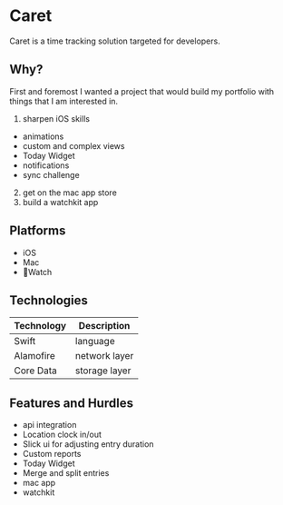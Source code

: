 # Caret

Caret is a time tracking solution targeted for developers.

## Why?

First and foremost I wanted a project that would build my portfolio with things
that I am interested in.

1. sharpen iOS skills
  * animations
  * custom and complex views
  * Today Widget
  * notifications
  * sync challenge
2. get on the mac app store
3. build a watchkit app

## Platforms

* iOS
* Mac
* Watch

## Technologies

Technology | Description
------ | -------
Swift | language
Alamofire | network layer
Core Data | storage layer

## Features and Hurdles

* api integration
* Location clock in/out
* Slick ui for adjusting entry duration
* Custom reports
* Today Widget
* Merge and split entries
* mac app
* watchkit
